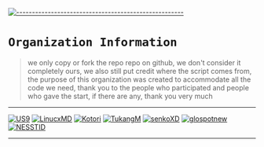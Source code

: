 [![-----------------------------------------------------](https://raw.githubusercontent.com/andreasbm/readme/master/assets/lines/colored.png)](#table-of-contents)

# `Organization Information`
> we only copy or fork the repo repo on github, we don't consider it completely ours, we also still put credit where the script comes from, the purpose of this organization was created to accommodate all the code we need, thank you to the people who participated and people who gave the start, if there are any, thank you very much 

------

[![US9](https://github.com/NeeasTooID.png?size=100)](https://github.com/NeeasTooID)
[![LinucxMD](https://github.com/NeofetchNpc.png?size=100)](https://github.com/NeofetchNpc)
[![Kotori](https://github.com/yuuviekone.png?size=100)](https://github.com/yuuviekone)
[![TukangM](https://github.com/TukangM.png?size=100)](https://github.com/TukangM)
[![senkoXD](https://github.com/senkoXD.png?size=100)](https://github.com/senkoXD)
[![glospotnew](https://github.com/glospotnew.png?size=100)](https://github.com/glospotnew)
[![NESSTID](https://github.com/NESSTID.png?size=100)](https://github.com/NESSTID)

------
